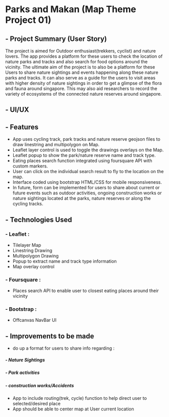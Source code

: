 # Parks and Makan (Map Theme Project 01)
## - Project Summary (User Story)

The project is aimed for Outdoor enthusiast(trekkers, cyclist) and nature lovers. The app provides a platform for these users to check the location of nature parks and tracks and also search for food options around the vicinity. The ultimate aim of the project is to also be a platform for these Users to share nature sightings and events happening along these nature parks and tracks. It can also serve as a guide for the users to visit areas with higher density of nature sightings in order to get a glimpse of the flora and fauna around singapore. This may also aid researchers to record the variety of ecosystems of the connected nature reserves around singapore.
## - UI/UX

## - Features
- App uses cycling track, park tracks and nature reserve geojson files to draw linestring and multipolygon on Map.
- Leaflet layer control is used to toggle the drawings overlays on the Map.
- Leaflet popup to show the park/nature reserve name and track type.
- Eating places search function integrated using foursquare API with custom markers.
- User can click on the individual search result to fly to the location on the map. 
- Interface coded using bootstrap HTML/CSS for mobile responsiveness.
- In future, form can be implemented for users to share about current or future events such as outdoor activities, ongoing construction works or nature sightings located at the parks, nature reserves or along the cycling tracks.

## - Technologies Used
### - Leaflet :
- Tilelayer Map
- Linestring Drawing
- Multipolygon Drawing
- Popup to extract name and track type information
- Map overlay control

### - Foursquare :
- Places search API to enable user to closest eating places around their vicinity

### - Bootstrap :
- Offcanvas NavBar UI

## - Improvements to be made
- do up a format for users to share info regarding :
##### - Nature Sightings 
##### - Park activities
##### - construction works/Accidents 
- App to include routing(trek, cycle) function to help direct user to selected/desired place
- App should be able to center map at User current location